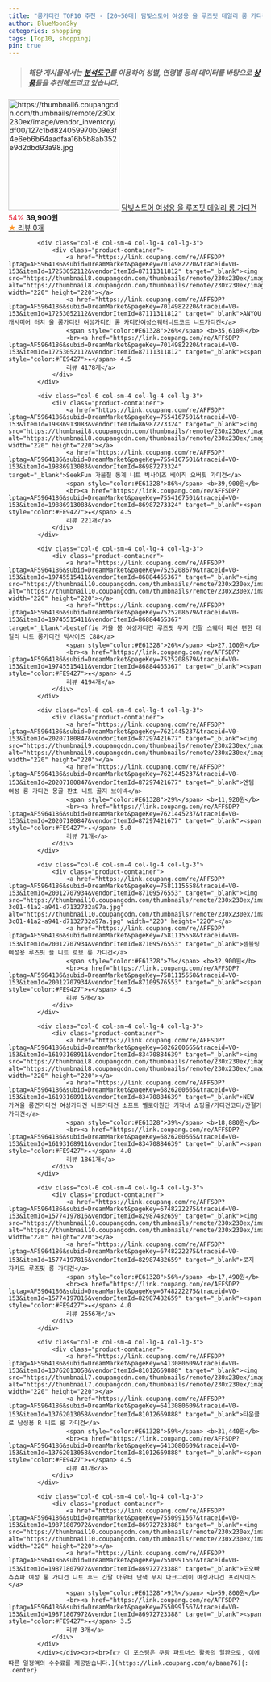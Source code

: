 ```yaml
---
title: "롱가디건 TOP10 추천 - [20~50대] 담빛스토어 여성용 울 루즈핏 데일리 롱 가디건"
author: BlueMoonSky
categories: shopping
tags: [Top10, shopping]
pin: true
---
```


> ##### 해당 게시물에서는 [**분석도구**](https://itemscout.io/)를 이용하여 **성별**, **연령별** 등의 데이터를 바탕으로 [**상품**](https://link.coupang.com/a/baae76)들을 추천해드리고 있습니다.
<div class="container"><div class="row">
            <div class="col-6 col-sm-4 col-lg-4 col-lg-3">
                <div class="product-container">
                    <a href="https://link.coupang.com/re/AFFSDP?lptag=AF5964186&subid=DreamMarket&pageKey=7669871414&traceid=V0-153&itemId=20457352253&vendorItemId=87537327631" target="_blank"><img src="https://thumbnail6.coupangcdn.com/thumbnails/remote/230x230ex/image/vendor_inventory/df00/127c1bd824059970b09e3f4e6eb6b64aadfaa16b5b8ab352e9d2dbd93a98.jpg" alt="https://thumbnail6.coupangcdn.com/thumbnails/remote/230x230ex/image/vendor_inventory/df00/127c1bd824059970b09e3f4e6eb6b64aadfaa16b5b8ab352e9d2dbd93a98.jpg" width="220" height="220"></a>
                    <a href="https://link.coupang.com/re/AFFSDP?lptag=AF5964186&subid=DreamMarket&pageKey=7669871414&traceid=V0-153&itemId=20457352253&vendorItemId=87537327631" target="_blank">담빛스토어 여성용 울 루즈핏 데일리 롱 가디건</a>
                    <span style="color:#E61328">54%</span> <b>39,900원</b>
                    <br><a href="https://link.coupang.com/re/AFFSDP?lptag=AF5964186&subid=DreamMarket&pageKey=7669871414&traceid=V0-153&itemId=20457352253&vendorItemId=87537327631" target="_blank"><span style="color:#FE9427">★</span> 
                    리뷰 0개</a>
                </div>
            </div>
            
            <div class="col-6 col-sm-4 col-lg-4 col-lg-3">
                <div class="product-container">
                    <a href="https://link.coupang.com/re/AFFSDP?lptag=AF5964186&subid=DreamMarket&pageKey=7014982220&traceid=V0-153&itemId=17253052112&vendorItemId=87111311812" target="_blank"><img src="https://thumbnail8.coupangcdn.com/thumbnails/remote/230x230ex/image/vendor_inventory/b093/48352e24b0292ffbd9a08073be8c6b4140c94f107510b876d00b75b9df4f.jpg" alt="https://thumbnail8.coupangcdn.com/thumbnails/remote/230x230ex/image/vendor_inventory/b093/48352e24b0292ffbd9a08073be8c6b4140c94f107510b876d00b75b9df4f.jpg" width="220" height="220"></a>
                    <a href="https://link.coupang.com/re/AFFSDP?lptag=AF5964186&subid=DreamMarket&pageKey=7014982220&traceid=V0-153&itemId=17253052112&vendorItemId=87111311812" target="_blank">ANYOU 캐시미어 터치 울 롱가디건 여성가디건 롱 카디건여성스웨터니트코트 니트가디건</a>
                    <span style="color:#E61328">26%</span> <b>35,610원</b>
                    <br><a href="https://link.coupang.com/re/AFFSDP?lptag=AF5964186&subid=DreamMarket&pageKey=7014982220&traceid=V0-153&itemId=17253052112&vendorItemId=87111311812" target="_blank"><span style="color:#FE9427">★</span> 4.5
                    리뷰 4178개</a>
                </div>
            </div>
            
            <div class="col-6 col-sm-4 col-lg-4 col-lg-3">
                <div class="product-container">
                    <a href="https://link.coupang.com/re/AFFSDP?lptag=AF5964186&subid=DreamMarket&pageKey=7554167501&traceid=V0-153&itemId=19886913083&vendorItemId=86987273324" target="_blank"><img src="https://thumbnail8.coupangcdn.com/thumbnails/remote/230x230ex/image/vendor_inventory/643f/7345a613557f2d74835c01df455f0fa8eba37c839792b28c154609694668.jpg" alt="https://thumbnail8.coupangcdn.com/thumbnails/remote/230x230ex/image/vendor_inventory/643f/7345a613557f2d74835c01df455f0fa8eba37c839792b28c154609694668.jpg" width="220" height="220"></a>
                    <a href="https://link.coupang.com/re/AFFSDP?lptag=AF5964186&subid=DreamMarket&pageKey=7554167501&traceid=V0-153&itemId=19886913083&vendorItemId=86987273324" target="_blank">SeekFun 가을철 동계 니트 빅사이즈 베이직 오버핏 가디건</a>
                    <span style="color:#E61328">86%</span> <b>39,900원</b>
                    <br><a href="https://link.coupang.com/re/AFFSDP?lptag=AF5964186&subid=DreamMarket&pageKey=7554167501&traceid=V0-153&itemId=19886913083&vendorItemId=86987273324" target="_blank"><span style="color:#FE9427">★</span> 4.5
                    리뷰 221개</a>
                </div>
            </div>
            
            <div class="col-6 col-sm-4 col-lg-4 col-lg-3">
                <div class="product-container">
                    <a href="https://link.coupang.com/re/AFFSDP?lptag=AF5964186&subid=DreamMarket&pageKey=7525208679&traceid=V0-153&itemId=19745515411&vendorItemId=86884465367" target="_blank"><img src="https://thumbnail10.coupangcdn.com/thumbnails/remote/230x230ex/image/vendor_inventory/cbf3/1e14be7316c7051031c393844cdf291d6c281a518e701d2f3b1c12bf63d7.jpg" alt="https://thumbnail10.coupangcdn.com/thumbnails/remote/230x230ex/image/vendor_inventory/cbf3/1e14be7316c7051031c393844cdf291d6c281a518e701d2f3b1c12bf63d7.jpg" width="220" height="220"></a>
                    <a href="https://link.coupang.com/re/AFFSDP?lptag=AF5964186&subid=DreamMarket&pageKey=7525208679&traceid=V0-153&itemId=19745515411&vendorItemId=86884465367" target="_blank">besteffie 가을 봄 여성가디건 루즈핏 무지 긴팔 스웨터 패션 편한 데일리 니트 롱가디건 빅사이즈 C88</a>
                    <span style="color:#E61328">26%</span> <b>27,100원</b>
                    <br><a href="https://link.coupang.com/re/AFFSDP?lptag=AF5964186&subid=DreamMarket&pageKey=7525208679&traceid=V0-153&itemId=19745515411&vendorItemId=86884465367" target="_blank"><span style="color:#FE9427">★</span> 4.5
                    리뷰 4194개</a>
                </div>
            </div>
            
            <div class="col-6 col-sm-4 col-lg-4 col-lg-3">
                <div class="product-container">
                    <a href="https://link.coupang.com/re/AFFSDP?lptag=AF5964186&subid=DreamMarket&pageKey=7621445237&traceid=V0-153&itemId=20207180847&vendorItemId=87297421677" target="_blank"><img src="https://thumbnail9.coupangcdn.com/thumbnails/remote/230x230ex/image/vendor_inventory/e8da/a546c0d01aeb4b284e2c2305a7dc5751110ec4ad2493a51d2f200165261d.jpg" alt="https://thumbnail9.coupangcdn.com/thumbnails/remote/230x230ex/image/vendor_inventory/e8da/a546c0d01aeb4b284e2c2305a7dc5751110ec4ad2493a51d2f200165261d.jpg" width="220" height="220"></a>
                    <a href="https://link.coupang.com/re/AFFSDP?lptag=AF5964186&subid=DreamMarket&pageKey=7621445237&traceid=V0-153&itemId=20207180847&vendorItemId=87297421677" target="_blank">엔템 여성 롱 가디건 몽골 판초 니트 골지 브이넥</a>
                    <span style="color:#E61328">29%</span> <b>11,920원</b>
                    <br><a href="https://link.coupang.com/re/AFFSDP?lptag=AF5964186&subid=DreamMarket&pageKey=7621445237&traceid=V0-153&itemId=20207180847&vendorItemId=87297421677" target="_blank"><span style="color:#FE9427">★</span> 5.0
                    리뷰 71개</a>
                </div>
            </div>
            
            <div class="col-6 col-sm-4 col-lg-4 col-lg-3">
                <div class="product-container">
                    <a href="https://link.coupang.com/re/AFFSDP?lptag=AF5964186&subid=DreamMarket&pageKey=7581115558&traceid=V0-153&itemId=20012707934&vendorItemId=87109576553" target="_blank"><img src="https://thumbnail10.coupangcdn.com/thumbnails/remote/230x230ex/image/retail/images/2023/09/07/11/8/e97f19e5-3c01-41a2-a941-d7132732a97a.jpg" alt="https://thumbnail10.coupangcdn.com/thumbnails/remote/230x230ex/image/retail/images/2023/09/07/11/8/e97f19e5-3c01-41a2-a941-d7132732a97a.jpg" width="220" height="220"></a>
                    <a href="https://link.coupang.com/re/AFFSDP?lptag=AF5964186&subid=DreamMarket&pageKey=7581115558&traceid=V0-153&itemId=20012707934&vendorItemId=87109576553" target="_blank">젬블링 여성용 루즈핏 숄 니트 로브 롱 가디건</a>
                    <span style="color:#E61328">7%</span> <b>32,900원</b>
                    <br><a href="https://link.coupang.com/re/AFFSDP?lptag=AF5964186&subid=DreamMarket&pageKey=7581115558&traceid=V0-153&itemId=20012707934&vendorItemId=87109576553" target="_blank"><span style="color:#FE9427">★</span> 4.5
                    리뷰 5개</a>
                </div>
            </div>
            
            <div class="col-6 col-sm-4 col-lg-4 col-lg-3">
                <div class="product-container">
                    <a href="https://link.coupang.com/re/AFFSDP?lptag=AF5964186&subid=DreamMarket&pageKey=6826200665&traceid=V0-153&itemId=16193168911&vendorItemId=83470884639" target="_blank"><img src="https://thumbnail8.coupangcdn.com/thumbnails/remote/230x230ex/image/vendor_inventory/6808/46e3ef9216241ecaac77263b2635de67070d90f26c4f1fc772e76321fce7.jpg" alt="https://thumbnail8.coupangcdn.com/thumbnails/remote/230x230ex/image/vendor_inventory/6808/46e3ef9216241ecaac77263b2635de67070d90f26c4f1fc772e76321fce7.jpg" width="220" height="220"></a>
                    <a href="https://link.coupang.com/re/AFFSDP?lptag=AF5964186&subid=DreamMarket&pageKey=6826200665&traceid=V0-153&itemId=16193168911&vendorItemId=83470884639" target="_blank">NEW 가겨울 롱면가디건 여성가디건 니트가디건 소프트 벨로아원단 키작녀 쇼핑몰/가디건코디/간절기가디건</a>
                    <span style="color:#E61328">39%</span> <b>18,880원</b>
                    <br><a href="https://link.coupang.com/re/AFFSDP?lptag=AF5964186&subid=DreamMarket&pageKey=6826200665&traceid=V0-153&itemId=16193168911&vendorItemId=83470884639" target="_blank"><span style="color:#FE9427">★</span> 4.0
                    리뷰 1861개</a>
                </div>
            </div>
            
            <div class="col-6 col-sm-4 col-lg-4 col-lg-3">
                <div class="product-container">
                    <a href="https://link.coupang.com/re/AFFSDP?lptag=AF5964186&subid=DreamMarket&pageKey=6748222275&traceid=V0-153&itemId=15774197816&vendorItemId=82987482659" target="_blank"><img src="https://thumbnail10.coupangcdn.com/thumbnails/remote/230x230ex/image/vendor_inventory/1610/3f8a26b85c831b003c31d08f60591cfc23d520011335b231abf6a99861d6.jpg" alt="https://thumbnail10.coupangcdn.com/thumbnails/remote/230x230ex/image/vendor_inventory/1610/3f8a26b85c831b003c31d08f60591cfc23d520011335b231abf6a99861d6.jpg" width="220" height="220"></a>
                    <a href="https://link.coupang.com/re/AFFSDP?lptag=AF5964186&subid=DreamMarket&pageKey=6748222275&traceid=V0-153&itemId=15774197816&vendorItemId=82987482659" target="_blank">로지 자카드 루즈핏 롱 가디건</a>
                    <span style="color:#E61328">56%</span> <b>17,490원</b>
                    <br><a href="https://link.coupang.com/re/AFFSDP?lptag=AF5964186&subid=DreamMarket&pageKey=6748222275&traceid=V0-153&itemId=15774197816&vendorItemId=82987482659" target="_blank"><span style="color:#FE9427">★</span> 4.0
                    리뷰 2656개</a>
                </div>
            </div>
            
            <div class="col-6 col-sm-4 col-lg-4 col-lg-3">
                <div class="product-container">
                    <a href="https://link.coupang.com/re/AFFSDP?lptag=AF5964186&subid=DreamMarket&pageKey=6413080609&traceid=V0-153&itemId=13762013058&vendorItemId=81012669888" target="_blank"><img src="https://thumbnail7.coupangcdn.com/thumbnails/remote/230x230ex/image/rs_quotation_api/fmscshd9/153809cdc4214567b9e9dd4cdd2a7428.jpg" alt="https://thumbnail7.coupangcdn.com/thumbnails/remote/230x230ex/image/rs_quotation_api/fmscshd9/153809cdc4214567b9e9dd4cdd2a7428.jpg" width="220" height="220"></a>
                    <a href="https://link.coupang.com/re/AFFSDP?lptag=AF5964186&subid=DreamMarket&pageKey=6413080609&traceid=V0-153&itemId=13762013058&vendorItemId=81012669888" target="_blank">타운클로 남성용 R 니트 롱 가디건</a>
                    <span style="color:#E61328">59%</span> <b>31,440원</b>
                    <br><a href="https://link.coupang.com/re/AFFSDP?lptag=AF5964186&subid=DreamMarket&pageKey=6413080609&traceid=V0-153&itemId=13762013058&vendorItemId=81012669888" target="_blank"><span style="color:#FE9427">★</span> 4.5
                    리뷰 41개</a>
                </div>
            </div>
            
            <div class="col-6 col-sm-4 col-lg-4 col-lg-3">
                <div class="product-container">
                    <a href="https://link.coupang.com/re/AFFSDP?lptag=AF5964186&subid=DreamMarket&pageKey=7550991567&traceid=V0-153&itemId=19871807972&vendorItemId=86972723388" target="_blank"><img src="https://thumbnail10.coupangcdn.com/thumbnails/remote/230x230ex/image/vendor_inventory/61e1/eb6bf6f39eef2bb2ed04dafda623e27ec0a25cda3400bad4ce2ca659e281.png" alt="https://thumbnail10.coupangcdn.com/thumbnails/remote/230x230ex/image/vendor_inventory/61e1/eb6bf6f39eef2bb2ed04dafda623e27ec0a25cda3400bad4ce2ca659e281.png" width="220" height="220"></a>
                    <a href="https://link.coupang.com/re/AFFSDP?lptag=AF5964186&subid=DreamMarket&pageKey=7550991567&traceid=V0-153&itemId=19871807972&vendorItemId=86972723388" target="_blank">도오빠 츄츄파 여성 롱 가디건 니트 후드 긴팔 아우터 단색 무지 다크그레이 여성가디건 프리사이즈</a>
                    <span style="color:#E61328">91%</span> <b>59,800원</b>
                    <br><a href="https://link.coupang.com/re/AFFSDP?lptag=AF5964186&subid=DreamMarket&pageKey=7550991567&traceid=V0-153&itemId=19871807972&vendorItemId=86972723388" target="_blank"><span style="color:#FE9427">★</span> 3.5
                    리뷰 3개</a>
                </div>
            </div>
            </div></div><br><br>[👉 이 포스팅은 쿠팡 파트너스 활동의 일환으로, 이에 따른 일정액의 수수료를 제공받습니다.](https://link.coupang.com/a/baae76){: .center}